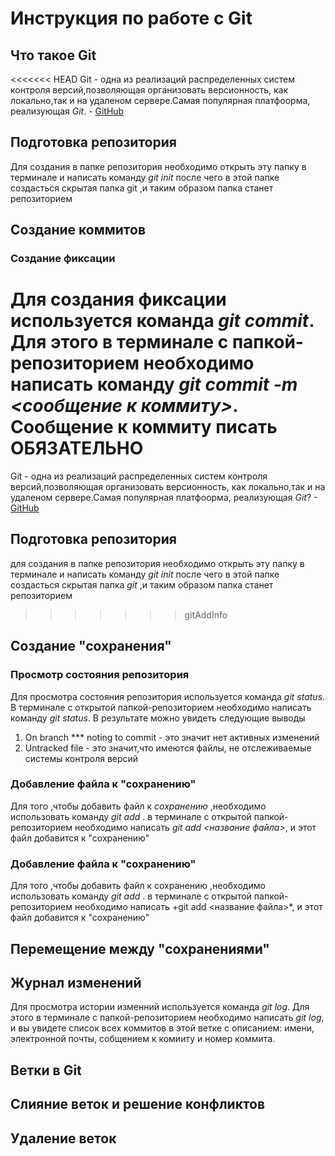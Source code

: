 # Инструкция по работе с Git

## Что такое Git
<<<<<<< HEAD
Git - одна из реализаций распределенных систем контроля версий,позволяющая организовать версионность, как локально,так и на удаленом сервере.Самая популярная платфоорма, реализующая *Git*. - [GitHub](http://github.com)

## Подготовка репозитория
Для создания в папке репозитория необходимо открыть эту папку в терминале и написать команду *git init* после чего в этой папке создасться скрытая папка git ,и таким образом папка станет репозиторием
## Создание коммитов

### Создание фиксации
Для создания фиксации используется команда *git commit*. Для этого в терминале с папкой-репозиторием необходимо написать команду *git commit -m <сообщение к коммиту>*. Сообщение к коммиту писать **ОБЯЗАТЕЛЬНО**
=======
Git - одна из реализаций распределенных систем контроля версий,позволяющая организовать версионность, как локально,так и на удаленом сервере.Самая популярная платфоорма, реализующая *Git*? - [GitHub](http://github.com)

## Подготовка репозитория
для создания в папке репозитория необходимо открыть эту папку в терминале и написать команду *git init* после чего в этой папке создасться скрытая папка *git* ,и таким образом папка станет репозиторием
>>>>>>> gitAddInfo

## Создание "сохранения"
### Просмотр состояния репозитория
Для просмотра состояния репозитория используется команда *git status*. В терминале с открытой папкой-репозиторием необходимо написать команду *git status*. В результате можно увидеть следующие выводы
1. On branch *** noting to commit - это значит нет активных изменений
2. Untracked file - это значит,что имеются файлы, не отслеживаемые системы контроля версий

### Добавление файла к "сохранению"
Для того ,чтобы добавить файл к *сохранению* ,необходимо использовать команду *git add* . в терминале с открытой папкой-репозиторием необходимо написать *git add <название файла>*, и этот файл добавится к "сохранению"


### Добавление файла к "сохранению"
Для того ,чтобы добавить файл к сохранению ,необходимо использовать команду *git add* . в терминале с открытой папкой-репозиторием необходимо написать +git add <название файла>*, и этот файл добавится к "сохранению"

## Перемещение между "сохранениями"

## Журнал изменений
Для просмотра истории изменний используется команда *git log*. Для этого в терминале с папкой-репозиторием необходимо написать *git log*, и вы увидете список всех коммитов в этой ветке с описанием: имени, электронной почты, собщением к комииту и номер коммита.
## Ветки в Git

## Слияние веток и решение конфликтов

## Удаление веток